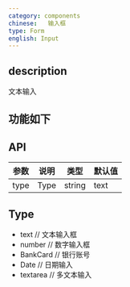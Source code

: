 ```yaml
---
category: components
chinese:   输入框
type: Form
english: Input
---
```



## description

文本输入

## 功能如下


## API
| 参数        | 说明                                                      | 类型        | 默认值 |
|----------- |---------------------------------------------------------  | ---------- |-------|
|type | Type |string|text|

## Type

- text // 文本输入框
- number // 数字输入框
- BankCard // 银行账号
- Date // 日期输入
- textarea // 多文本输入
